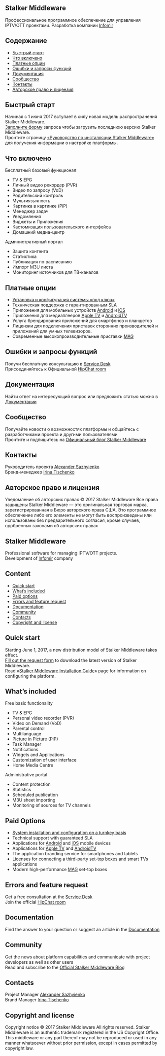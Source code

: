 ## Stalker Middleware
Профессиональное программное обеспечение для управления IPTV/OTT проектами.
Разработка компании [Infomir](http://www.infomir.eu/)
 
## Содержание
- [Быстрый старт](#Быстрый-старт)
- [Что включено](#Что-включено)
- [Платные опции](#Платные-опции)
- [Ошибки и запросы функций](#Ошибки-и-запросы-функций)
- [Документация](#Документация)
- [Сообщество](#Сообщество)
- [Контакты](#Контакты)
- [Авторское право и лицензия](#Авторское-право-и-лицензия)
 
## Быстрый старт
Начиная с 1 июня 2017 вступает в силу новая модель распространения Stalker Middleware.  
[Заполните форму](http://www.infomir.eu/rus/solutions/free-middleware-stalker/) запроса чтобы загрузить последнюю версию Stalker Middleware.  
Прочтите страницу [«Руководство по инсталляции Stalker Middleware»](https://wiki.infomir.eu/rus/stalker/rukovodstvo-po-installyatsii-stalker) для получения информации о настройке платформы.
 
## Что включено
Бесплатный базовый функционал
- TV & EPG
- Личный видео рекордер (PVR)
- Видео по запросу (VoD)
- Родительский контроль
- Мультиязычность
- Картинка в картинке (PiP)
- Менеджер задач
- Уведомления
- Виджеты и Приложения
- Кастомизация пользовательского интерфейса
- Домашний медиа-центр
 
Административный портал
- Защита контента
- Статистика
- Публикация по расписанию 
- Импорт M3U листа
- Мониторинг источников для ТВ-каналов
 
## Платные опции
- [Установка и конфигурация системы «под ключ»](http://www.infomir.eu/rus/solutions/magic-solution/)
- Техническая поддержка с гарантированным SLA
- Приложения для мобильных устройств [Android](https://play.google.com/store/apps/details?id=com.infomir.stalkermobile) и [iOS](https://itunes.apple.com/ua/app/stalkertv/id1020135702?mt=8)
- Приложения для медиаплееров [Apple TV](https://itunes.apple.com/ca/app/stalkertv-for-apple-tv/id1229976319?mt=8 ) и [AndroidTV](https://play.google.com/store/apps/details?id=com.infomir.stalkertvfortv&hl=en)
- Услуга брендирования приложений для смартфонов и планшетов
- Лицензии для подключения приставок сторонних производителей и приложений для умных телевизоров.
- Современные высокопроизводительные приставки [MAG](http://www.infomir.eu/rus/products/iptv-stb/)

## Ошибки и запросы функций
Получи бесплатную консультацию в [Service Desk](http://www.infomir.eu/eng/support/form/support.php)  
Присоединяйтесь к Официальной [HipChat room](https://www.hipchat.com/gpYTYRHgx)

## Документация
Найти ответ на интересующий вопрос или предложить статью можно в [Документации](https://wiki.infomir.eu/rus/stalker/)

## Сообщество
Получайте новости о возможностях платформы и общайтесь с разработчиками проекта и другими пользователями  
Прочтите и подпишитесь на [Официальный блог Stalker Middleware](http://blog.middleware-stalker.com)

## Контакты
Руководитель проекта [Alexander Sazhyienko](mailto:stalker@infomir.com)  
Бренд-менеджер [Irina Tischenko](mailto:stalker@infomir.com)

## Авторское право и лицензия
Уведомление об авторских правах © 2017 Stalker Middleware Все права защищены
Stalker Middleware — это оригинальная торговая марка, зарегистрированная в Бюро авторского права США. Это программное обеспечение либо его элементы не могут быть воспроизведены или использованы без предварительного согласия, кроме случаев, одобренных законами об авторских правах


## Stalker Middleware
Professional software for managing IPTV/OTT projects.  
Development of [Infomir](http://www.infomir.eu/) company
 
## Content
- [Quick start](#quick-start)
- [What’s included](#whats-included)
- [Paid options](#paid-options)
- [Errors and feature request](#errors-and-feature-request)
- [Documentation](#documentation)
- [Community](#community)
- [Contacts](#contacts)
- [Copyright and license](#copyright-and-license)
 
## Quick start
Starting June 1, 2017, a new distribution model of Stalker Middleware takes effect.  
[Fill out the request form](http://www.infomir.eu/eng/solutions/free-middleware-stalker/) to download the latest version of Stalker Middleware.  
Read [«Stalker Middleware Installation Guide»](https://wiki.infomir.eu/eng/stalker/stalker-installation-guide) page for information on configuring the platform.
 
## What’s included
Free basic functionality
- TV & EPG
- Personal video recorder (PVR)
- Video on Demand (VoD)
- Parental control
- Multilanguage
- Picture in Picture (PiP)
- Task Manager
- Notifications
- Widgets and Applications
- Customization of user interface
- Home Media Centre
 
Administrative portal
- Content protection
- Statistics
- Scheduled publication
- M3U sheet importing
- Monitoring of sources for TV channels
 
## Paid Options
- [System installation and configuration on a turnkey basis](http://www.infomir.eu/eng/solutions/magic-solution/)
- Technical support with guaranteed SLA
- Applications for [Android](https://play.google.com/store/apps/details?id=com.infomir.stalkermobile) and [iOS](https://itunes.apple.com/ua/app/stalkertv/id1020135702?mt=8) mobile devices
- Applications for [Apple TV](https://itunes.apple.com/ca/app/stalkertv-for-apple-tv/id1229976319?mt=8 ) and [AndroidTV](https://play.google.com/store/apps/details?id=com.infomir.stalkertvfortv&hl=en)
- The application branding service for smartphones and tablets
- Licenses for connecting a third-party set-top boxes and smart TVs applications
- Modern high-performance [MAG](http://www.infomir.eu/eng/products/iptv-stb/) set-top boxes
 
## Errors and feature request
Get a free consultation at the [Service Desk](http://www.infomir.eu/eng/support/form/support.php)  
Join the official [HipChat room](https://www.hipchat.com/gpYTYRHgx)
 
## Documentation
Find the answer to your question or suggest an article in the [Documentation](https://wiki.infomir.eu/eng/stalker/)
 
## Community
Get the news about platform capabilities and communicate with project developers as well as other users  
Read and subscribe to the [Official Stalker Middleware Blog](http://blog.middleware-stalker.com)
 
## Contacts
Project Manager [Alexander Sazhyienko](mailto:stalker@infomir.com)  
Brand Manager [Irina Tischenko](mailto:stalker@infomir.com)
 
## Copyright and license
Copyright notice © 2017 Stalker Middleware All rights reserved.
Stalker Middleware is an authentic trademark registered in the US Copyright Office.
This middleware or any part thereof may not be reproduced or used in any manner whatsoever without prior permission, except in cases permitted by copyright law.
 
